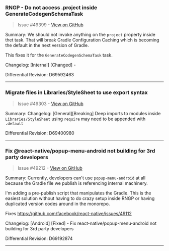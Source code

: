 ### RNGP - Do not access .project inside GenerateCodegenSchemaTask

> Issue #49399 - [View on GitHub](https://github.com/facebook/react-native/pull/49399)

Summary:
We should not invoke anything on the `project` property inside thet task.
That will break Gradle Configuration Caching which is becoming the default in the next version of Gradle.

This fixes it for the `GenerateCodegenSchemaTask` task.

Changelog:
[Internal] [Changed] -

Differential Revision: D69592463




---

### Migrate files in Libraries/StyleSheet to use export syntax

> Issue #49303 - [View on GitHub](https://github.com/facebook/react-native/pull/49303)

Summary: Changelog: [General][Breaking] Deep imports to modules inside `Libraries/StyleSheet` using `require` may need to be appended with `.default`

Differential Revision: D69400980




---

### Fix @react-native/popup-menu-android not building for 3rd party developers

> Issue #49212 - [View on GitHub](https://github.com/facebook/react-native/pull/49212)

Summary:
Currently, developers can't use `popup-menu-android` at all because the Gradle file we publish is referencing
internal machinery.

I'm adding a pre-publish script that manipulates the Gradle. This is the easiest solution without having to do
crazy setup inside RNGP or having duplicated version codes around in the monorepo.

Fixes https://github.com/facebook/react-native/issues/49112

Changelog:
[Android] [Fixed] - Fix react-native/popup-menu-android not building for 3rd party developers

Differential Revision: D69192874




---


